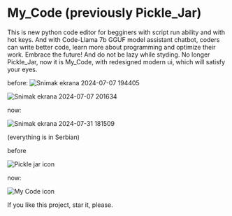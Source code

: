 # My_Code (previously Pickle_Jar)
This is new python code editor for begginers with script run ability and with hot keys. And with Code-Llama 7b GGUF model assistant chatbot, coders can write better code, learn more about programming and optimize their work. Embrace the future! And do not be lazy while styding. No longer Pickle_Jar, now it is My_Code, with redesigned modern ui, which will satisfy your eyes.

before:
![Snimak ekrana 2024-07-07 194405](https://github.com/Anonymous6598/Pickle_jar/assets/121385046/4a18cdfd-e923-40e2-8559-6661dd2683c9)

![Snimak ekrana 2024-07-07 201634](https://github.com/Anonymous6598/Pickle_jar/assets/121385046/5c652629-c381-4d91-91da-5a40ab596552)

now:

![Snimak ekrana 2024-07-31 181509](https://github.com/user-attachments/assets/7a1b0731-14dd-48f8-a2fa-cf3b4d0da7c3)

(everything is in Serbian) 

before

![Pickle jar icon](https://github.com/Anonymous6598/Pickle_jar/assets/121385046/1b00a62d-94b2-4b37-be72-760843b5bc32)

now:

![My Code icon](https://github.com/user-attachments/assets/fc871189-63e2-47a7-89f4-1aff3b950d33)

If you like this project, star it, please.
